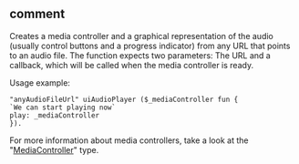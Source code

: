 ## comment

Creates a media controller and a graphical representation of the audio (usually control buttons and a progress indicator) from any URL that points to an audio file.
The function expects two parameters: The URL and a callback, which will be called when the media controller is ready.

Usage example:
```kalzit
"anyAudioFileUrl" uiAudioPlayer ($_mediaController fun {
`We can start playing now`
play: _mediaController
}).
```

For more information about media controllers, take a look at the "[MediaController](/services/documentation/MediaController)" type.